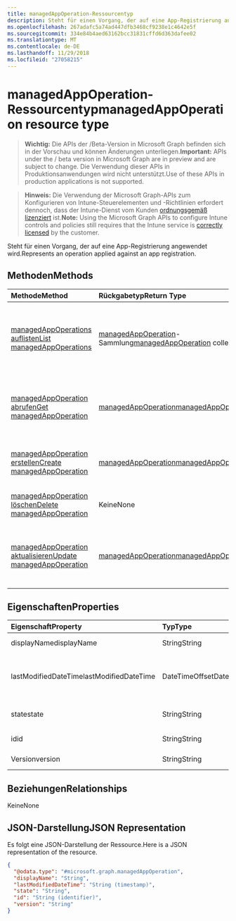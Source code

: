 ```yaml
---
title: managedAppOperation-Ressourcentyp
description: Steht für einen Vorgang, der auf eine App-Registrierung angewendet wird.
ms.openlocfilehash: 267adafc5a74ad447dfb3468cf9238e1c4642e5f
ms.sourcegitcommit: 334e84b4aed63162bcc31831cffd6d363dafee02
ms.translationtype: MT
ms.contentlocale: de-DE
ms.lasthandoff: 11/29/2018
ms.locfileid: "27058215"
---
```

# <a name="managedappoperation-resource-type"></a><span data-ttu-id="83dfb-103">managedAppOperation-Ressourcentyp</span><span class="sxs-lookup"><span data-stu-id="83dfb-103">managedAppOperation resource type</span></span>

> <span data-ttu-id="83dfb-104">**Wichtig:** Die APIs der /Beta-Version in Microsoft Graph befinden sich in der Vorschau und können Änderungen unterliegen.</span><span class="sxs-lookup"><span data-stu-id="83dfb-104">**Important:** APIs under the / beta version in Microsoft Graph are in preview and are subject to change.</span></span> <span data-ttu-id="83dfb-105">Die Verwendung dieser APIs in Produktionsanwendungen wird nicht unterstützt.</span><span class="sxs-lookup"><span data-stu-id="83dfb-105">Use of these APIs in production applications is not supported.</span></span>

> <span data-ttu-id="83dfb-106">**Hinweis:** Die Verwendung der Microsoft Graph-APIs zum Konfigurieren von Intune-Steuerelementen und -Richtlinien erfordert dennoch, dass der Intune-Dienst vom Kunden [ordnungsgemäß lizenziert](https://go.microsoft.com/fwlink/?linkid=839381) ist.</span><span class="sxs-lookup"><span data-stu-id="83dfb-106">**Note:** Using the Microsoft Graph APIs to configure Intune controls and policies still requires that the Intune service is [correctly licensed](https://go.microsoft.com/fwlink/?linkid=839381) by the customer.</span></span>

<span data-ttu-id="83dfb-107">Steht für einen Vorgang, der auf eine App-Registrierung angewendet wird.</span><span class="sxs-lookup"><span data-stu-id="83dfb-107">Represents an operation applied against an app registration.</span></span>
## <a name="methods"></a><span data-ttu-id="83dfb-108">Methoden</span><span class="sxs-lookup"><span data-stu-id="83dfb-108">Methods</span></span>
|<span data-ttu-id="83dfb-109">Methode</span><span class="sxs-lookup"><span data-stu-id="83dfb-109">Method</span></span>|<span data-ttu-id="83dfb-110">Rückgabetyp</span><span class="sxs-lookup"><span data-stu-id="83dfb-110">Return Type</span></span>|<span data-ttu-id="83dfb-111">Beschreibung</span><span class="sxs-lookup"><span data-stu-id="83dfb-111">Description</span></span>|
|:---|:---|:---|
|[<span data-ttu-id="83dfb-112">managedAppOperations auflisten</span><span class="sxs-lookup"><span data-stu-id="83dfb-112">List managedAppOperations</span></span>](../api/intune-mam-managedappoperation-list.md)|<span data-ttu-id="83dfb-113">[managedAppOperation](../resources/intune-mam-managedappoperation.md)-Sammlung</span><span class="sxs-lookup"><span data-stu-id="83dfb-113">[managedAppOperation](../resources/intune-mam-managedappoperation.md) collection</span></span>|<span data-ttu-id="83dfb-114">Auflisten von Eigenschaften und Beziehungen der [managedAppOperation](../resources/intune-mam-managedappoperation.md)-Objekte.</span><span class="sxs-lookup"><span data-stu-id="83dfb-114">List properties and relationships of the [managedAppOperation](../resources/intune-mam-managedappoperation.md) objects.</span></span>|
|[<span data-ttu-id="83dfb-115">managedAppOperation abrufen</span><span class="sxs-lookup"><span data-stu-id="83dfb-115">Get managedAppOperation</span></span>](../api/intune-mam-managedappoperation-get.md)|[<span data-ttu-id="83dfb-116">managedAppOperation</span><span class="sxs-lookup"><span data-stu-id="83dfb-116">managedAppOperation</span></span>](../resources/intune-mam-managedappoperation.md)|<span data-ttu-id="83dfb-117">Lesen von Eigenschaften und Beziehungen des [managedAppOperation](../resources/intune-mam-managedappoperation.md)-Objekts.</span><span class="sxs-lookup"><span data-stu-id="83dfb-117">Read properties and relationships of the [managedAppOperation](../resources/intune-mam-managedappoperation.md) object.</span></span>|
|[<span data-ttu-id="83dfb-118">managedAppOperation erstellen</span><span class="sxs-lookup"><span data-stu-id="83dfb-118">Create managedAppOperation</span></span>](../api/intune-mam-managedappoperation-create.md)|[<span data-ttu-id="83dfb-119">managedAppOperation</span><span class="sxs-lookup"><span data-stu-id="83dfb-119">managedAppOperation</span></span>](../resources/intune-mam-managedappoperation.md)|<span data-ttu-id="83dfb-120">Erstellen eines neuen [managedAppOperation](../resources/intune-mam-managedappoperation.md)-Objekts.</span><span class="sxs-lookup"><span data-stu-id="83dfb-120">Create a new [managedAppOperation](../resources/intune-mam-managedappoperation.md) object.</span></span>|
|[<span data-ttu-id="83dfb-121">managedAppOperation löschen</span><span class="sxs-lookup"><span data-stu-id="83dfb-121">Delete managedAppOperation</span></span>](../api/intune-mam-managedappoperation-delete.md)|<span data-ttu-id="83dfb-122">Keine</span><span class="sxs-lookup"><span data-stu-id="83dfb-122">None</span></span>|<span data-ttu-id="83dfb-123">Löscht ein [managedAppOperation](../resources/intune-mam-managedappoperation.md)-Objekt.</span><span class="sxs-lookup"><span data-stu-id="83dfb-123">Deletes a [managedAppOperation](../resources/intune-mam-managedappoperation.md).</span></span>|
|[<span data-ttu-id="83dfb-124">managedAppOperation aktualisieren</span><span class="sxs-lookup"><span data-stu-id="83dfb-124">Update managedAppOperation</span></span>](../api/intune-mam-managedappoperation-update.md)|[<span data-ttu-id="83dfb-125">managedAppOperation</span><span class="sxs-lookup"><span data-stu-id="83dfb-125">managedAppOperation</span></span>](../resources/intune-mam-managedappoperation.md)|<span data-ttu-id="83dfb-126">Aktualisieren der Eigenschaften eines [managedAppOperation](../resources/intune-mam-managedappoperation.md)-Objekts.</span><span class="sxs-lookup"><span data-stu-id="83dfb-126">Update the properties of a [managedAppOperation](../resources/intune-mam-managedappoperation.md) object.</span></span>|

## <a name="properties"></a><span data-ttu-id="83dfb-127">Eigenschaften</span><span class="sxs-lookup"><span data-stu-id="83dfb-127">Properties</span></span>
|<span data-ttu-id="83dfb-128">Eigenschaft</span><span class="sxs-lookup"><span data-stu-id="83dfb-128">Property</span></span>|<span data-ttu-id="83dfb-129">Typ</span><span class="sxs-lookup"><span data-stu-id="83dfb-129">Type</span></span>|<span data-ttu-id="83dfb-130">Beschreibung</span><span class="sxs-lookup"><span data-stu-id="83dfb-130">Description</span></span>|
|:---|:---|:---|
|<span data-ttu-id="83dfb-131">displayName</span><span class="sxs-lookup"><span data-stu-id="83dfb-131">displayName</span></span>|<span data-ttu-id="83dfb-132">String</span><span class="sxs-lookup"><span data-stu-id="83dfb-132">String</span></span>|<span data-ttu-id="83dfb-133">Name des Vorgangs</span><span class="sxs-lookup"><span data-stu-id="83dfb-133">The operation name.</span></span>|
|<span data-ttu-id="83dfb-134">lastModifiedDateTime</span><span class="sxs-lookup"><span data-stu-id="83dfb-134">lastModifiedDateTime</span></span>|<span data-ttu-id="83dfb-135">DateTimeOffset</span><span class="sxs-lookup"><span data-stu-id="83dfb-135">DateTimeOffset</span></span>|<span data-ttu-id="83dfb-136">Datum und Uhrzeit der letzten Änderung des App-Vorgangs</span><span class="sxs-lookup"><span data-stu-id="83dfb-136">The last time the app operation was modified.</span></span>|
|<span data-ttu-id="83dfb-137">state</span><span class="sxs-lookup"><span data-stu-id="83dfb-137">state</span></span>|<span data-ttu-id="83dfb-138">String</span><span class="sxs-lookup"><span data-stu-id="83dfb-138">String</span></span>|<span data-ttu-id="83dfb-139">Aktueller Status des Vorgangs</span><span class="sxs-lookup"><span data-stu-id="83dfb-139">The current state of the operation</span></span>|
|<span data-ttu-id="83dfb-140">id</span><span class="sxs-lookup"><span data-stu-id="83dfb-140">id</span></span>|<span data-ttu-id="83dfb-141">String</span><span class="sxs-lookup"><span data-stu-id="83dfb-141">String</span></span>|<span data-ttu-id="83dfb-142">Schlüssel der Entität</span><span class="sxs-lookup"><span data-stu-id="83dfb-142">Key of the entity.</span></span>|
|<span data-ttu-id="83dfb-143">Version</span><span class="sxs-lookup"><span data-stu-id="83dfb-143">version</span></span>|<span data-ttu-id="83dfb-144">String</span><span class="sxs-lookup"><span data-stu-id="83dfb-144">String</span></span>|<span data-ttu-id="83dfb-145">Version der Entität</span><span class="sxs-lookup"><span data-stu-id="83dfb-145">Version of the entity.</span></span>|

## <a name="relationships"></a><span data-ttu-id="83dfb-146">Beziehungen</span><span class="sxs-lookup"><span data-stu-id="83dfb-146">Relationships</span></span>
<span data-ttu-id="83dfb-147">Keine</span><span class="sxs-lookup"><span data-stu-id="83dfb-147">None</span></span>
## <a name="json-representation"></a><span data-ttu-id="83dfb-148">JSON-Darstellung</span><span class="sxs-lookup"><span data-stu-id="83dfb-148">JSON Representation</span></span>
<span data-ttu-id="83dfb-149">Es folgt eine JSON-Darstellung der Ressource.</span><span class="sxs-lookup"><span data-stu-id="83dfb-149">Here is a JSON representation of the resource.</span></span>
<!-- {
  "blockType": "resource",
  "keyProperty": "id",
  "@odata.type": "microsoft.graph.managedAppOperation"
}
-->
``` json
{
  "@odata.type": "#microsoft.graph.managedAppOperation",
  "displayName": "String",
  "lastModifiedDateTime": "String (timestamp)",
  "state": "String",
  "id": "String (identifier)",
  "version": "String"
}
```






